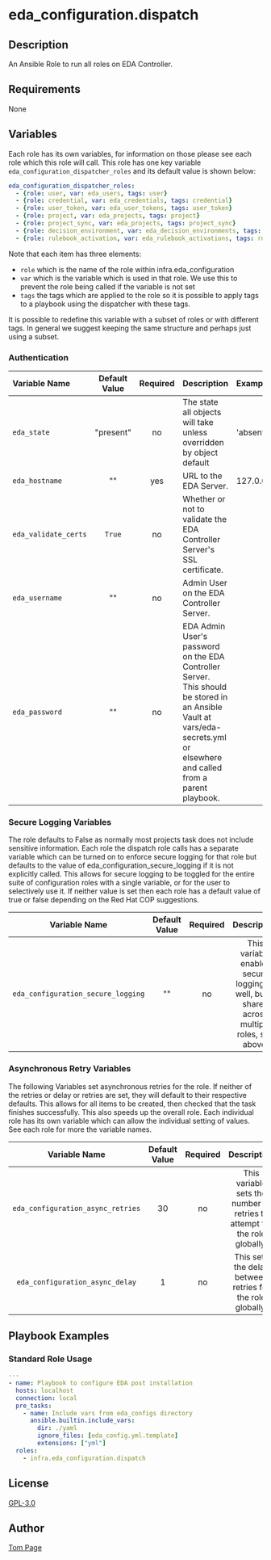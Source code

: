 # eda_configuration.dispatch

## Description

An Ansible Role to run all roles on EDA Controller.

## Requirements

None

## Variables

Each role has its own variables, for information on those please see each role which this role will call. This role has one key variable `eda_configuration_dispatcher_roles` and its default value is shown below:

```yaml
eda_configuration_dispatcher_roles:
  - {role: user, var: eda_users, tags: user}
  - {role: credential, var: eda_credentials, tags: credential}
  - {role: user_token, var: eda_user_tokens, tags: user_token}
  - {role: project, var: eda_projects, tags: project}
  - {role: project_sync, var: eda_projects, tags: project_sync}
  - {role: decision_environment, var: eda_decision_environments, tags: decision_environment}
  - {role: rulebook_activation, var: eda_rulebook_activations, tags: rulebook_activation}
```

Note that each item has three elements:

- `role` which is the name of the role within infra.eda_configuration
- `var` which is the variable which is used in that role. We use this to prevent the role being called if the variable is not set
- `tags` the tags which are applied to the role so it is possible to apply tags to a playbook using the dispatcher with these tags.

It is possible to redefine this variable with a subset of roles or with different tags. In general we suggest keeping the same structure and perhaps just using a subset.

### Authentication

|Variable Name|Default Value|Required|Description|Example|
|:---|:---:|:---:|:---|:---|
|`eda_state`|"present"|no|The state all objects will take unless overridden by object default|'absent'|
|`eda_hostname`|""|yes|URL to the EDA Server.|127.0.0.1|
|`eda_validate_certs`|`True`|no|Whether or not to validate the EDA Controller Server's SSL certificate.||
|`eda_username`|""|no|Admin User on the EDA Controller Server.||
|`eda_password`|""|no|EDA Admin User's password on the EDA Controller Server. This should be stored in an Ansible Vault at vars/eda-secrets.yml or elsewhere and called from a parent playbook.||
### Secure Logging Variables

The role defaults to False as normally most projects task does not include sensitive information.
Each role the dispatch role calls has a separate variable which can be turned on to enforce secure logging for that role but defaults to the value of eda_configuration_secure_logging if it is not explicitly called. This allows for secure logging to be toggled for the entire suite of configuration roles with a single variable, or for the user to selectively use it. If neither value is set then each role has a default value of true or false depending on the Red Hat COP suggestions.

|Variable Name|Default Value|Required|Description|
|:---:|:---:|:---:|:---:|
|`eda_configuration_secure_logging`|""|no|This variable enables secure logging as well, but is shared across multiple roles, see above.|

### Asynchronous Retry Variables

The following Variables set asynchronous retries for the role.
If neither of the retries or delay or retries are set, they will default to their respective defaults.
This allows for all items to be created, then checked that the task finishes successfully.
This also speeds up the overall role. Each individual role has its own variable which can allow the individual setting of values. See each role for more the variable names.

|Variable Name|Default Value|Required|Description|
|:---:|:---:|:---:|:---:|
|`eda_configuration_async_retries`|30|no|This variable sets the number of retries to attempt for the role globally.|
|`eda_configuration_async_delay`|1|no|This sets the delay between retries for the role globally.|

## Playbook Examples

### Standard Role Usage

```yaml
---
- name: Playbook to configure EDA post installation
  hosts: localhost
  connection: local
  pre_tasks:
    - name: Include vars from eda_configs directory
      ansible.builtin.include_vars:
        dir: ./yaml
        ignore_files: [eda_config.yml.template]
        extensions: ["yml"]
  roles:
    - infra.eda_configuration.dispatch
```

## License

[GPL-3.0](https://github.com/redhat-cop/eda_configuration#licensing)

## Author

[Tom Page](https://github.com/Tompage1994)
